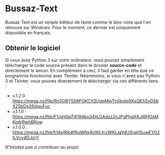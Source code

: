 # Bussaz-Text
Bussaz Text est un simple éditeur de texte comme le bloc-note que l'on retrouve sur Windows. Pour le moment, ce dernier est uniquement disponible en français.

## Obtenir le logiciel
Si vous avez Python 3 sur votre ordinateur, vous pouvez simplement télécharger le code source présent dans le dossier **source-code** et directement le lancer. En complément à ceci, il faut garder en tête que ce programme fonctionne avec Tkinter.
Néammoins, si vous n'avez pas Python 3 et Tkinter, vous pouvez directement le télécharger via ces différents liens :
- v.1.2.0 : https://mega.nz/file/Ro5GBYSS#FGKCX3UgqMwTvGkqIp9XsQE5SvDSbX25bDx26dwuFuc
- v.1.1.0 : https://mega.nz/file/F1JgVbqT#194bu34ljLGAdzz2nJPgPhgXKJjRHOsMKodrRwhBKvw
- v.1.0.0 : https://mega.nz/file/h1AyiRib#f6oWNx9zWLfczWKtJaYdUXrqHSuwEYG2tLVcy4DJzrY


*N'hésitez pas à contribuer au projet.*
